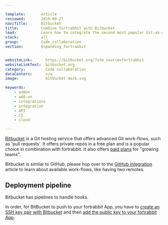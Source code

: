 ```yaml
---

template:       article
reviewed:       2019-09-27
naviTitle:      Bitbucket
title:          Combine fortrabbit with Bitbucket
lead:           Learn how to integrate the second most popular Git-as-a-service provider with your fortrabbit workflow.
stack:          all
group:          Code_collaboration
section:        Expanding_fortrabbit


websiteLink:      https://bitbucket.org/?utm_source=fortrabbit
websiteLinkText:  bitbucket.org
category:         Code collaboration
dataCenters:      n/a
image:            bitbucket-mark.svg

keywords:
    - addon
    - add-on
    - integrations
    - integration
    - API
    - CI
    - cloud

---
```


[Bitbucket](https://bitbucket.org?utm_source=fortrabbit) is a Git hosting service that offers advanced Git work-flows, such as 'pull requests'. It offers private repos in a free plan and is a popular choice in combination with fortrabbit. It also offers [paid plans](https://bitbucket.org/product/pricing) for "growing teams".

Bitbucket is similar to GitHub, please hop over to the [GitHub integration](github) article to learn about available work-flows, like having two remotes.

## Deployment pipeline

Bitbucket has pipelines to handle hooks.

In order, for BitBucket to push to your fortrabbit App, you have to [create an SSH key pair with Bitbucket](https://confluence.atlassian.com/bitbucket/use-ssh-keys-in-bitbucket-pipelines-847452940.html) and then [add the public key to your fortrabbit App](access-methods#toc-app-only-ssh-keys).

